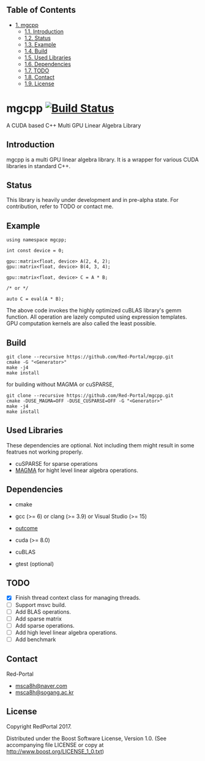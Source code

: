 <div id="table-of-contents">
<h2>Table of Contents</h2>
<div id="text-table-of-contents">
<ul>
<li><a href="#sec-1">1. mgcpp</a>
<ul>
<li><a href="#sec-1-1">1.1. Introduction</a></li>
<li><a href="#sec-1-2">1.2. Status</a></li>
<li><a href="#sec-1-3">1.3. Example</a></li>
<li><a href="#sec-1-4">1.4. Build</a></li>
<li><a href="#sec-1-5">1.5. Used Libraries</a></li>
<li><a href="#sec-1-6">1.6. Dependencies</a></li>
<li><a href="#sec-1-7">1.7. <span class="todo TODO">TODO</span> </a></li>
<li><a href="#sec-1-8">1.8. Contact</a></li>
<li><a href="#sec-1-9">1.9. License</a></li>
</ul>
</li>
</ul>
</div>
</div>

# mgcpp<a id="sec-1" name="sec-1"></a> [![Build Status](https://travis-ci.org/Red-Portal/mgcpp.svg?branch=master)](https://travis-ci.org/Red-Portal/mgcpp)

A CUDA based C++ Multi GPU Linear Algebra Library

## Introduction<a id="sec-1-1" name="sec-1-1"></a>

mgcpp is a multi GPU linear algebra library.
It is a wrapper for various CUDA libraries in standard C++.

## Status<a id="sec-1-2" name="sec-1-2"></a>

This library is heavily under development and in pre-alpha state.
For contribution, refer to TODO or contact me.

## Example<a id="sec-1-3" name="sec-1-3"></a>

    using namespace mgcpp;
    
    int const device = 0;
    
    gpu::matrix<float, device> A(2, 4, 2);
    gpu::matrix<float, device> B(4, 3, 4);
    
    gpu::matrix<float, device> C = A * B;
    
    /* or */
    
    auto C = eval(A * B);

The above code invokes the highly optimized cuBLAS library's gemm function.
All operation are lazely computed using expression templates.
GPU computation kernels are also called the least possible.

## Build<a id="sec-1-4" name="sec-1-4"></a>

    git clone --recursive https://github.com/Red-Portal/mgcpp.git
    cmake -G "<Generator>"
    make -j4
    make install

for building without MAGMA or cuSPARSE,

    git clone --recursive https://github.com/Red-Portal/mgcpp.git
    cmake -DUSE_MAGMA=OFF -DUSE_CUSPARSE=OFF -G "<Generator>"
    make -j4
    make install

## Used Libraries<a id="sec-1-5" name="sec-1-5"></a>

These dependencies are optional. 
Not including them might result in some featrues not working properly.

-   cuSPARSE for sparse operations
-   [MAGMA](https://github.com/kjbartel/magma) for hight level linear algebra operations.

## Dependencies<a id="sec-1-6" name="sec-1-6"></a>

-   cmake
-   gcc (>= 6) or clang (>= 3.9) or Visual Studio (>= 15)

-   [outcome](https://github.com/ned14/outcome)
-   cuda (>= 8.0)
-   cuBLAS
-   gtest (optional)

## TODO <a id="sec-1-7" name="sec-1-7"></a>

-   [X] Finish thread context class for managing threads.
-   [ ] Support msvc build.
-   [ ] Add BLAS operations.
-   [ ] Add sparse matrix
-   [ ] Add sparse operations.
-   [ ] Add high level linear algebra operations.
-   [ ] Add benchmark

## Contact<a id="sec-1-8" name="sec-1-8"></a>

Red-Portal
-   msca8h@naver.com
-   msca8h@sogang.ac.kr

## License<a id="sec-1-9" name="sec-1-9"></a>

Copyright RedPortal 2017.

Distributed under the Boost Software License, Version 1.0.
(See accompanying file LICENSE or copy at
<http://www.boost.org/LICENSE_1_0.txt>)
